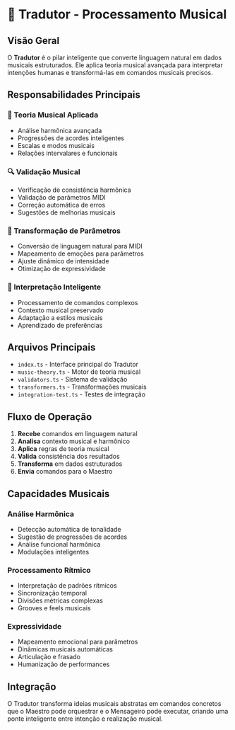 # 🔄 Tradutor - Processamento Musical

## Visão Geral

O **Tradutor** é o pilar inteligente que converte linguagem natural em dados musicais estruturados. Ele aplica teoria musical avançada para interpretar intenções humanas e transformá-las em comandos musicais precisos.

## Responsabilidades Principais

### 🎼 Teoria Musical Aplicada
- Análise harmônica avançada
- Progressões de acordes inteligentes
- Escalas e modos musicais
- Relações intervalares e funcionais

### 🔍 Validação Musical
- Verificação de consistência harmônica
- Validação de parâmetros MIDI
- Correção automática de erros
- Sugestões de melhorias musicais

### 🎯 Transformação de Parâmetros  
- Conversão de linguagem natural para MIDI
- Mapeamento de emoções para parâmetros
- Ajuste dinâmico de intensidade
- Otimização de expressividade

### 🧠 Interpretação Inteligente
- Processamento de comandos complexos
- Contexto musical preservado
- Adaptação a estilos musicais
- Aprendizado de preferências

## Arquivos Principais

- `index.ts` - Interface principal do Tradutor
- `music-theory.ts` - Motor de teoria musical
- `validators.ts` - Sistema de validação
- `transformers.ts` - Transformações musicais
- `integration-test.ts` - Testes de integração

## Fluxo de Operação

1. **Recebe** comandos em linguagem natural
2. **Analisa** contexto musical e harmônico
3. **Aplica** regras de teoria musical
4. **Valida** consistência dos resultados
5. **Transforma** em dados estruturados
6. **Envia** comandos para o Maestro

## Capacidades Musicais

### Análise Harmônica
- Detecção automática de tonalidade
- Sugestão de progressões de acordes
- Análise funcional harmônica
- Modulações inteligentes

### Processamento Rítmico
- Interpretação de padrões rítmicos
- Sincronização temporal
- Divisões métricas complexas
- Grooves e feels musicais

### Expressividade
- Mapeamento emocional para parâmetros
- Dinâmicas musicais automáticas
- Articulação e frasado
- Humanização de performances

## Integração

O Tradutor transforma ideias musicais abstratas em comandos concretos que o Maestro pode orquestrar e o Mensageiro pode executar, criando uma ponte inteligente entre intenção e realização musical.
